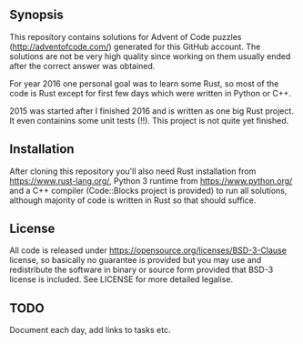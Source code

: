 ## Synopsis

This repository contains solutions for Advent of Code puzzles (http://adventofcode.com/) generated for this GitHub account. The solutions are not be very high quality since working on them usually ended after the correct answer was obtained.

For year 2016 one personal goal was to learn some Rust, so most of the code is Rust except for first few days which were written in Python or C++.

2015 was started after I finished 2016 and is written as one big Rust project. It even containins some unit tests (!!). This project is not quite yet finished.

## Installation

After cloning this repository you'll also need Rust installation from https://www.rust-lang.org/, Python 3 runtime from https://www.python.org/ and a C++ compiler (Code::Blocks project is provided) to run all solutions, although majority of code is written in Rust so that should suffice.

## License

All code is released under https://opensource.org/licenses/BSD-3-Clause license, so basically no guarantee is provided but you may use and redistribute the software in binary or source form provided that BSD-3 license is included. See LICENSE for more detailed legalise.

## TODO

Document each day, add links to tasks etc.
